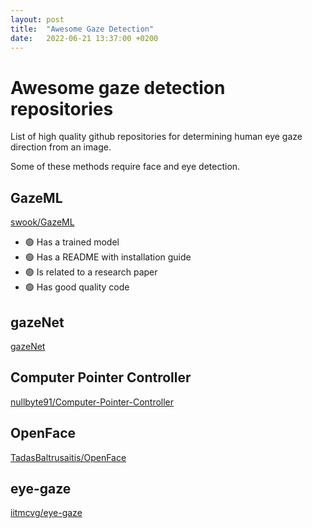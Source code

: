 ```yaml
---
layout: post
title:  "Awesome Gaze Detection"
date:   2022-06-21 13:37:00 +0200
---
```


# Awesome gaze detection repositories

List of high quality github repositories for determining human eye gaze direction from an image.

Some of these methods require face and eye detection.

## GazeML

[swook/GazeML](https://github.com/swook/GazeML)

- 🟢 Has a trained model
- 🟢 Has a README with installation guide
- 🟢 Is related to a research paper
- 🟢 Has good quality code


## gazeNet

[gazeNet](https://github.com/r-zemblys/gazeNet)

## Computer Pointer Controller

[nullbyte91/Computer-Pointer-Controller](https://github.com/nullbyte91/Computer-Pointer-Controller)

## OpenFace

[TadasBaltrusaitis/OpenFace](https://github.com/TadasBaltrusaitis/OpenFace)

## eye-gaze

[iitmcvg/eye-gaze](https://github.com/iitmcvg/eye-gaze)
